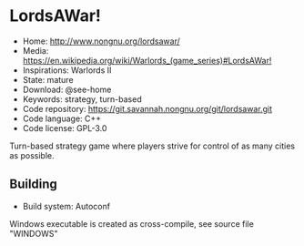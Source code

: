 # LordsAWar!

- Home: http://www.nongnu.org/lordsawar/
- Media: <https://en.wikipedia.org/wiki/Warlords_(game_series)#LordsAWar!>
- Inspirations: Warlords II
- State: mature
- Download: @see-home
- Keywords: strategy, turn-based
- Code repository: https://git.savannah.nongnu.org/git/lordsawar.git
- Code language: C++
- Code license: GPL-3.0

Turn-based strategy game where players strive for control of as many cities as possible.

## Building

- Build system: Autoconf

Windows executable is created as cross-compile, see source file "WINDOWS" 

